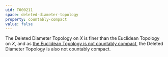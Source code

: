 ```yaml
---
uid: T000211
space: deleted-diameter-topology
property: countably-compact
value: false
---
```

The Deleted Diameter Topology on $X$ is finer than the Euclidean Topology on $X$, and as [the Euclidean Topology is not countably compact](http://topology.jdabbs.com/traits/646), the Deleted Diameter Topology is also not countably compact.

